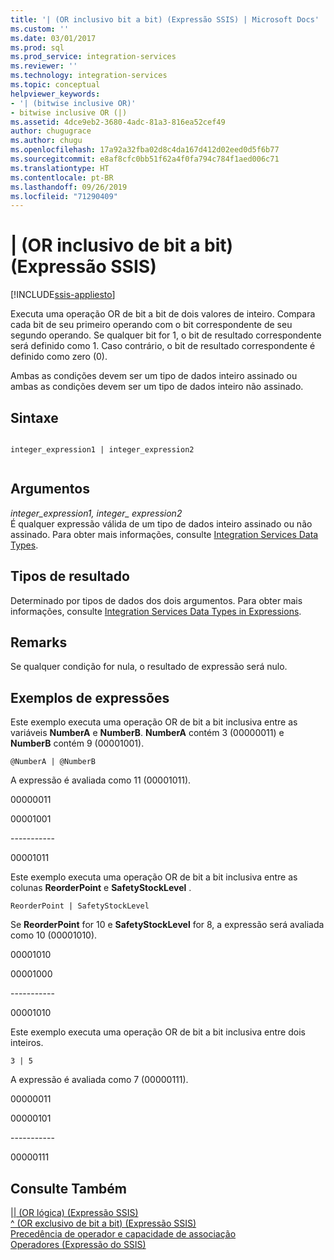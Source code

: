 ```yaml
---
title: '| (OR inclusivo bit a bit) (Expressão SSIS) | Microsoft Docs'
ms.custom: ''
ms.date: 03/01/2017
ms.prod: sql
ms.prod_service: integration-services
ms.reviewer: ''
ms.technology: integration-services
ms.topic: conceptual
helpviewer_keywords:
- '| (bitwise inclusive OR)'
- bitwise inclusive OR (|)
ms.assetid: 4dce9eb2-3680-4adc-81a3-816ea52cef49
author: chugugrace
ms.author: chugu
ms.openlocfilehash: 17a92a32fba02d8c4da167d412d02eed0d5f6b77
ms.sourcegitcommit: e8af8cfc0bb51f62a4f0fa794c784f1aed006c71
ms.translationtype: HT
ms.contentlocale: pt-BR
ms.lasthandoff: 09/26/2019
ms.locfileid: "71290409"
---
```

# <a name="-bitwise-inclusive-or-ssis-expression"></a>| (OR inclusivo de bit a bit) (Expressão SSIS)

[!INCLUDE[ssis-appliesto](../../includes/ssis-appliesto-ssvrpluslinux-asdb-asdw-xxx.md)]


  Executa uma operação OR de bit a bit de dois valores de inteiro. Compara cada bit de seu primeiro operando com o bit correspondente de seu segundo operando. Se qualquer bit for 1, o bit de resultado correspondente será definido como 1. Caso contrário, o bit de resultado correspondente é definido como zero (0).  
  
 Ambas as condições devem ser um tipo de dados inteiro assinado ou ambas as condições devem ser um tipo de dados inteiro não assinado.  
  
## <a name="syntax"></a>Sintaxe  
  
```  
  
integer_expression1 | integer_expression2  
  
```  
  
## <a name="arguments"></a>Argumentos  
 *integer_expression1, integer_ expression2*  
 É qualquer expressão válida de um tipo de dados inteiro assinado ou não assinado. Para obter mais informações, consulte [Integration Services Data Types](../../integration-services/data-flow/integration-services-data-types.md).  
  
## <a name="result-types"></a>Tipos de resultado  
 Determinado por tipos de dados dos dois argumentos. Para obter mais informações, consulte [Integration Services Data Types in Expressions](../../integration-services/expressions/integration-services-data-types-in-expressions.md).  
  
## <a name="remarks"></a>Remarks  
 Se qualquer condição for nula, o resultado de expressão será nulo.  
  
## <a name="expression-examples"></a>Exemplos de expressões  
 Este exemplo executa uma operação OR de bit a bit inclusiva entre as variáveis **NumberA** e **NumberB**. **NumberA** contém 3 (00000011) e **NumberB** contém 9 (00001001).  
  
```  
@NumberA | @NumberB  
```  
  
 A expressão é avaliada como 11 (00001011).  
  
 00000011  
  
 00001001  
  
 ----------\-  
  
 00001011  
  
 Este exemplo executa uma operação OR de bit a bit inclusiva entre as colunas **ReorderPoint** e **SafetyStockLevel** .  
  
```  
ReorderPoint | SafetyStockLevel  
```  
  
 Se **ReorderPoint** for 10 e **SafetyStockLevel** for 8, a expressão será avaliada como 10 (00001010).  
  
 00001010  
  
 00001000  
  
 ----------\-  
  
 00001010  
  
 Este exemplo executa uma operação OR de bit a bit inclusiva entre dois inteiros.  
  
```  
3 | 5   
```  
  
 A expressão é avaliada como 7 (00000111).  
  
 00000011  
  
 00000101  
  
 ----------\-  
  
 00000111  
  
## <a name="see-also"></a>Consulte Também  
 [&#124;&#124; &#40;OR lógica&#41; &#40;Expressão SSIS&#41;](../../integration-services/expressions/logical-or-ssis-expression.md)   
 [^ &#40;OR exclusivo de bit a bit&#41; &#40;Expressão SSIS&#41;](../../integration-services/expressions/bitwise-exclusive-or-ssis-expression.md)   
 [Precedência de operador e capacidade de associação](../../integration-services/expressions/operator-precedence-and-associativity.md)   
 [Operadores &#40;Expressão do SSIS&#41;](../../integration-services/expressions/operators-ssis-expression.md)  
  
  
